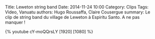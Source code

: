 Title: Leweton string band
Date: 2014-11-24 10:00
Category: Clips
Tags: Video, Vanuatu
authors: Hugo Roussaffa, Claire Cousergue
summary: Le clip de string band du village de Leweton à Espiritu Santo. A ne pas manquer !



{% youtube cY-moQQrsLY [1920] [1080] %}
